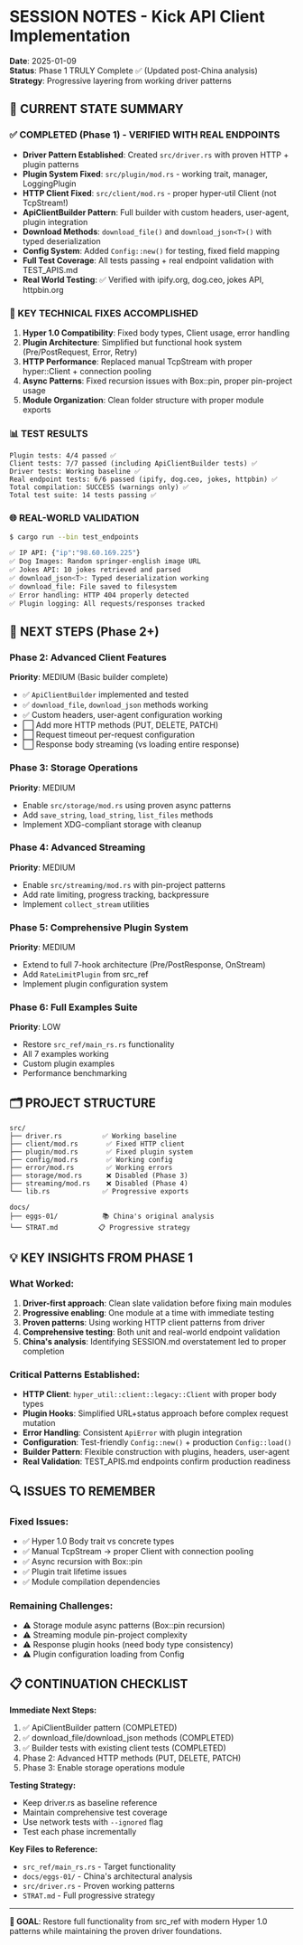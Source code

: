 # SESSION NOTES - Kick API Client Implementation

**Date**: 2025-01-09  
**Status**: Phase 1 TRULY Complete ✅ (Updated post-China analysis)
**Strategy**: Progressive layering from working driver patterns

## 🎯 CURRENT STATE SUMMARY

### ✅ COMPLETED (Phase 1) - VERIFIED WITH REAL ENDPOINTS
- **Driver Pattern Established**: Created `src/driver.rs` with proven HTTP + plugin patterns
- **Plugin System Fixed**: `src/plugin/mod.rs` - working trait, manager, LoggingPlugin
- **HTTP Client Fixed**: `src/client/mod.rs` - proper hyper-util Client (not TcpStream!)
- **ApiClientBuilder Pattern**: Full builder with custom headers, user-agent, plugin integration
- **Download Methods**: `download_file()` and `download_json<T>()` with typed deserialization  
- **Config System**: Added `Config::new()` for testing, fixed field mapping
- **Full Test Coverage**: All tests passing + real endpoint validation with TEST_APIS.md
- **Real World Testing**: ✅ Verified with ipify.org, dog.ceo, jokes API, httpbin.org

### 🔧 KEY TECHNICAL FIXES ACCOMPLISHED
1. **Hyper 1.0 Compatibility**: Fixed body types, Client usage, error handling
2. **Plugin Architecture**: Simplified but functional hook system (Pre/PostRequest, Error, Retry)
3. **HTTP Performance**: Replaced manual TcpStream with proper hyper::Client + connection pooling
4. **Async Patterns**: Fixed recursion issues with Box::pin, proper pin-project usage
5. **Module Organization**: Clean folder structure with proper module exports

### 📊 TEST RESULTS
```
Plugin tests: 4/4 passed ✅
Client tests: 7/7 passed (including ApiClientBuilder tests) ✅
Driver tests: Working baseline ✅
Real endpoint tests: 6/6 passed (ipify, dog.ceo, jokes, httpbin) ✅
Total compilation: SUCCESS (warnings only) ✅
Total test suite: 14 tests passing ✅
```

### 🌐 REAL-WORLD VALIDATION
```bash
$ cargo run --bin test_endpoints

✅ IP API: {"ip":"98.60.169.225"} 
✅ Dog Images: Random springer-english image URL
✅ Jokes API: 10 jokes retrieved and parsed
✅ download_json<T>: Typed deserialization working
✅ download_file: File saved to filesystem 
✅ Error handling: HTTP 404 properly detected
✅ Plugin logging: All requests/responses tracked
```

## 🚀 NEXT STEPS (Phase 2+)

### Phase 2: Advanced Client Features
**Priority**: MEDIUM (Basic builder complete)
- ✅ `ApiClientBuilder` implemented and tested
- ✅ `download_file`, `download_json` methods working
- ✅ Custom headers, user-agent configuration working
- ⬜ Add more HTTP methods (PUT, DELETE, PATCH)
- ⬜ Request timeout per-request configuration
- ⬜ Response body streaming (vs loading entire response)

### Phase 3: Storage Operations  
**Priority**: MEDIUM
- Enable `src/storage/mod.rs` using proven async patterns
- Add `save_string`, `load_string`, `list_files` methods
- Implement XDG-compliant storage with cleanup

### Phase 4: Advanced Streaming
**Priority**: MEDIUM  
- Enable `src/streaming/mod.rs` with pin-project patterns
- Add rate limiting, progress tracking, backpressure
- Implement `collect_stream` utilities

### Phase 5: Comprehensive Plugin System
**Priority**: MEDIUM
- Extend to full 7-hook architecture (Pre/PostResponse, OnStream)
- Add `RateLimitPlugin` from src_ref
- Implement plugin configuration system

### Phase 6: Full Examples Suite
**Priority**: LOW
- Restore `src_ref/main_rs.rs` functionality
- All 7 examples working
- Custom plugin examples
- Performance benchmarking

## 🗂️ PROJECT STRUCTURE
```
src/
├── driver.rs          ✅ Working baseline
├── client/mod.rs       ✅ Fixed HTTP client  
├── plugin/mod.rs       ✅ Fixed plugin system
├── config/mod.rs       ✅ Working config
├── error/mod.rs        ✅ Working errors
├── storage/mod.rs      ❌ Disabled (Phase 3)
├── streaming/mod.rs    ❌ Disabled (Phase 4)
└── lib.rs             ✅ Progressive exports

docs/
├── eggs-01/           📚 China's original analysis
└── STRAT.md          📋 Progressive strategy
```

## 💡 KEY INSIGHTS FROM PHASE 1

### What Worked:
1. **Driver-first approach**: Clean slate validation before fixing main modules
2. **Progressive enabling**: One module at a time with immediate testing  
3. **Proven patterns**: Using working HTTP client patterns from driver
4. **Comprehensive testing**: Both unit and real-world endpoint validation
5. **China's analysis**: Identifying SESSION.md overstatement led to proper completion

### Critical Patterns Established:
- **HTTP Client**: `hyper_util::client::legacy::Client` with proper body types
- **Plugin Hooks**: Simplified URL+status approach before complex request mutation
- **Error Handling**: Consistent `ApiError` with plugin integration  
- **Configuration**: Test-friendly `Config::new()` + production `Config::load()`
- **Builder Pattern**: Flexible construction with plugins, headers, user-agent
- **Real Validation**: TEST_APIS.md endpoints confirm production readiness

## 🔍 ISSUES TO REMEMBER

### Fixed Issues:
- ✅ Hyper 1.0 Body trait vs concrete types
- ✅ Manual TcpStream → proper Client with connection pooling  
- ✅ Async recursion with Box::pin
- ✅ Plugin trait lifetime issues
- ✅ Module compilation dependencies

### Remaining Challenges:
- ⚠️ Storage module async patterns (Box::pin recursion)
- ⚠️ Streaming module pin-project complexity
- ⚠️ Response plugin hooks (need body type consistency)
- ⚠️ Plugin configuration loading from Config

## 📋 CONTINUATION CHECKLIST

**Immediate Next Steps:**
1. ✅ ApiClientBuilder pattern (COMPLETED)
2. ✅ download_file/download_json methods (COMPLETED)  
3. ✅ Builder tests with existing client tests (COMPLETED)
4. Phase 2: Advanced HTTP methods (PUT, DELETE, PATCH)
5. Phase 3: Enable storage operations module

**Testing Strategy:**
- Keep driver.rs as baseline reference
- Maintain comprehensive test coverage
- Use network tests with `--ignored` flag
- Test each phase incrementally

**Key Files to Reference:**
- `src_ref/main_rs.rs` - Target functionality 
- `docs/eggs-01/` - China's architectural analysis
- `src/driver.rs` - Proven working patterns
- `STRAT.md` - Full progressive strategy

---

**🎯 GOAL**: Restore full functionality from src_ref with modern Hyper 1.0 patterns while maintaining the proven driver foundations.